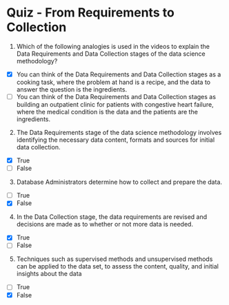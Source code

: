 # Quiz - From Requirements to Collection

1. Which of the following analogies is used in the videos to explain the Data Requirements and Data Collection stages of the data science methodology?
- [x] You can think of the Data Requirements and Data Collection stages as a cooking task, where the problem at hand is a recipe, and the data to answer the question is the ingredients.
- [ ] You can think of the Data Requirements and Data Collection stages as building an outpatient clinic for patients with congestive heart failure, where the medical condition is the data and the patients are the ingredients.

2. The Data Requirements stage of the data science methodology involves identifying the necessary data content, formats and sources for initial data collection.
- [x] True
- [ ] False

3. Database Administrators determine how to collect and prepare the data.
- [ ] True
- [x] False

4. In the Data Collection stage, the data requirements are revised and decisions are made as to whether or not more data is needed.
- [x] True
- [ ] False

5. Techniques such as supervised methods and unsupervised methods can be applied to the data set, to assess the content, quality, and initial insights about the data
- [ ] True
- [x] False
